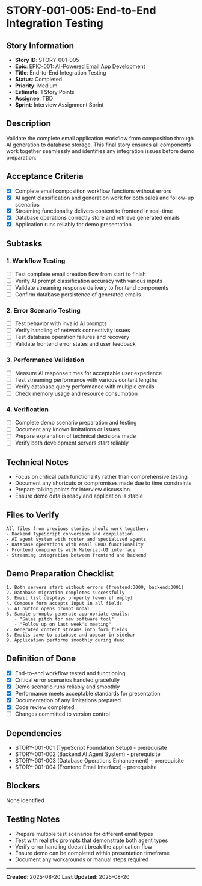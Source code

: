# STORY-001-005: End-to-End Integration Testing

## Story Information
- **Story ID**: STORY-001-005
- **Epic**: [EPIC-001: AI-Powered Email App Development](README.md)
- **Title**: End-to-End Integration Testing
- **Status**: Completed
- **Priority**: Medium
- **Estimate**: 1 Story Points
- **Assignee**: TBD
- **Sprint**: Interview Assignment Sprint

## Description
Validate the complete email application workflow from composition through AI generation to database storage. This final story ensures all components work together seamlessly and identifies any integration issues before demo preparation.

## Acceptance Criteria
- [x] Complete email composition workflow functions without errors
- [x] AI agent classification and generation work for both sales and follow-up scenarios
- [x] Streaming functionality delivers content to frontend in real-time
- [x] Database operations correctly store and retrieve generated emails
- [x] Application runs reliably for demo presentation

## Subtasks

### 1. Workflow Testing
- [ ] Test complete email creation flow from start to finish
- [ ] Verify AI prompt classification accuracy with various inputs
- [ ] Validate streaming response delivery to frontend components
- [ ] Confirm database persistence of generated emails

### 2. Error Scenario Testing
- [ ] Test behavior with invalid AI prompts
- [ ] Verify handling of network connectivity issues
- [ ] Test database operation failures and recovery
- [ ] Validate frontend error states and user feedback

### 3. Performance Validation
- [ ] Measure AI response times for acceptable user experience
- [ ] Test streaming performance with various content lengths
- [ ] Verify database query performance with multiple emails
- [ ] Check memory usage and resource consumption

### 4. Verification
- [ ] Complete demo scenario preparation and testing
- [ ] Document any known limitations or issues
- [ ] Prepare explanation of technical decisions made
- [ ] Verify both development servers start reliably

## Technical Notes
- Focus on critical path functionality rather than comprehensive testing
- Document any shortcuts or compromises made due to time constraints
- Prepare talking points for interview discussion
- Ensure demo data is ready and application is stable

## Files to Verify
```
All files from previous stories should work together:
- Backend TypeScript conversion and compilation
- AI agent system with router and specialized agents
- Database operations with email CRUD functionality
- Frontend components with Material-UI interface
- Streaming integration between frontend and backend
```

## Demo Preparation Checklist
```
1. Both servers start without errors (frontend:3000, backend:3001)
2. Database migration completes successfully
3. Email list displays properly (even if empty)
4. Compose form accepts input in all fields
5. AI button opens prompt modal
6. Sample prompts generate appropriate emails:
   - "Sales pitch for new software tool"
   - "Follow up on last week's meeting"
7. Generated content streams into form fields
8. Emails save to database and appear in sidebar
9. Application performs smoothly during demo
```

## Definition of Done
- [x] End-to-end workflow tested and functioning
- [x] Critical error scenarios handled gracefully
- [x] Demo scenario runs reliably and smoothly
- [x] Performance meets acceptable standards for presentation
- [x] Documentation of any limitations prepared
- [x] Code review completed
- [ ] Changes committed to version control

## Dependencies
- STORY-001-001 (TypeScript Foundation Setup) - prerequisite
- STORY-001-002 (Backend AI Agent System) - prerequisite
- STORY-001-003 (Database Operations Enhancement) - prerequisite
- STORY-001-004 (Frontend Email Interface) - prerequisite

## Blockers
None identified

## Testing Notes
- Prepare multiple test scenarios for different email types
- Test with realistic prompts that demonstrate both agent types
- Verify error handling doesn't break the application flow
- Ensure demo can be completed within presentation timeframe
- Document any workarounds or manual steps required

---
**Created**: 2025-08-20
**Last Updated**: 2025-08-20